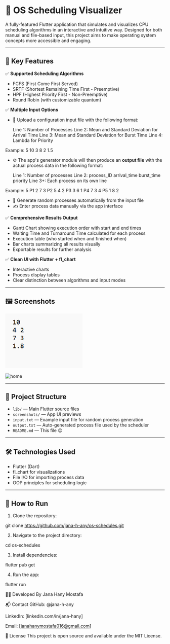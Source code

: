 # 🧠 OS Scheduling Visualizer

A fully-featured Flutter application that simulates and visualizes CPU scheduling algorithms in an interactive and intuitive way.
Designed for both manual and file-based input, this project aims to make operating system concepts more accessible and engaging.

---

## 🚀 Key Features

✅ **Supported Scheduling Algorithms**
- FCFS (First Come First Served)
- SRTF (Shortest Remaining Time First - Preemptive)
- HPF (Highest Priority First - Non-Preemptive)
- Round Robin (with customizable quantum)

✅ **Multiple Input Options**

- 📂 Upload a configuration input file with the following format:

  Line 1: Number of Processes
  Line 2: Mean and Standard Deviation for Arrival Time
  Line 3: Mean and Standard Deviation for Burst Time
  Line 4: Lambda for Priority

Example:
5
10 3
8 2
1.5

- ⚙️ The app's generator module will then produce an **output file** with the actual process data in the following format:

  Line 1: Number of processes
  Line 2: process_ID arrival_time burst_time priority
  Line 3+: Each process on its own line

Example:
5
P1 2 7 3
P2 5 4 2
P3 3 6 1
P4 7 3 4
P5 1 8 2

- 🔁 Generate random processes automatically from the input file
- ✍️ Enter process data manually via the app interface

✅ **Comprehensive Results Output**
- Gantt Chart showing execution order with start and end times
- Waiting Time and Turnaround Time calculated for each process
- Execution table (who started when and finished when)
- Bar charts summarizing all results visually
- Exportable results for further analysis

✅ **Clean UI with Flutter + fl_chart**
- Interactive charts
- Process display tables
- Clear distinction between algorithms and input modes

---

## 🖼 Screenshots

![Input File](ss/input_file.png)

![home](ss/Home.png)

---

## 📂 Project Structure

- `lib/` — Main Flutter source files
- `screenshots/` — App UI previews
- `input.txt` — Example input file for random process generation
- `output.txt` — Auto-generated process file used by the scheduler
- `README.md` — This file 😉

---

## 🛠 Technologies Used

- Flutter (Dart)
- fl_chart for visualizations
- File I/O for importing process data
- OOP principles for scheduling logic

---

## 🧪 How to Run

1. Clone the repository:

git clone https://github.com/jana-h-any/os-schedules.git

2. Navigate to the project directory:

cd os-schedules

3. Install dependencies:

flutter pub get

4. Run the app:

flutter run


🧑‍💻 Developed By
Jana Hany Mostafa

📬 Contact
GitHub: @jana-h-any

LinkedIn: [linkedin.com/in/jana-hany]

Email: [janahanymostafa016@gmail.com]

📝 License
This project is open source and available under the MIT License.
